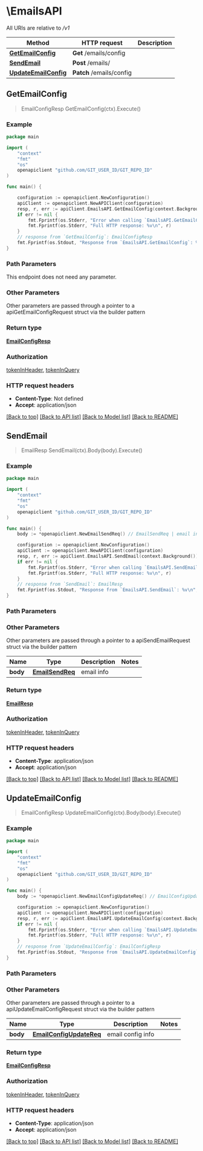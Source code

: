 # \EmailsAPI

All URIs are relative to */v1*

Method | HTTP request | Description
------------- | ------------- | -------------
[**GetEmailConfig**](EmailsAPI.md#GetEmailConfig) | **Get** /emails/config | 
[**SendEmail**](EmailsAPI.md#SendEmail) | **Post** /emails/ | 
[**UpdateEmailConfig**](EmailsAPI.md#UpdateEmailConfig) | **Patch** /emails/config | 



## GetEmailConfig

> EmailConfigResp GetEmailConfig(ctx).Execute()





### Example

```go
package main

import (
	"context"
	"fmt"
	"os"
	openapiclient "github.com/GIT_USER_ID/GIT_REPO_ID"
)

func main() {

	configuration := openapiclient.NewConfiguration()
	apiClient := openapiclient.NewAPIClient(configuration)
	resp, r, err := apiClient.EmailsAPI.GetEmailConfig(context.Background()).Execute()
	if err != nil {
		fmt.Fprintf(os.Stderr, "Error when calling `EmailsAPI.GetEmailConfig``: %v\n", err)
		fmt.Fprintf(os.Stderr, "Full HTTP response: %v\n", r)
	}
	// response from `GetEmailConfig`: EmailConfigResp
	fmt.Fprintf(os.Stdout, "Response from `EmailsAPI.GetEmailConfig`: %v\n", resp)
}
```

### Path Parameters

This endpoint does not need any parameter.

### Other Parameters

Other parameters are passed through a pointer to a apiGetEmailConfigRequest struct via the builder pattern


### Return type

[**EmailConfigResp**](EmailConfigResp.md)

### Authorization

[tokenInHeader](../README.md#tokenInHeader), [tokenInQuery](../README.md#tokenInQuery)

### HTTP request headers

- **Content-Type**: Not defined
- **Accept**: application/json

[[Back to top]](#) [[Back to API list]](../README.md#documentation-for-api-endpoints)
[[Back to Model list]](../README.md#documentation-for-models)
[[Back to README]](../README.md)


## SendEmail

> EmailResp SendEmail(ctx).Body(body).Execute()





### Example

```go
package main

import (
	"context"
	"fmt"
	"os"
	openapiclient "github.com/GIT_USER_ID/GIT_REPO_ID"
)

func main() {
	body := *openapiclient.NewEmailSendReq() // EmailSendReq | email info

	configuration := openapiclient.NewConfiguration()
	apiClient := openapiclient.NewAPIClient(configuration)
	resp, r, err := apiClient.EmailsAPI.SendEmail(context.Background()).Body(body).Execute()
	if err != nil {
		fmt.Fprintf(os.Stderr, "Error when calling `EmailsAPI.SendEmail``: %v\n", err)
		fmt.Fprintf(os.Stderr, "Full HTTP response: %v\n", r)
	}
	// response from `SendEmail`: EmailResp
	fmt.Fprintf(os.Stdout, "Response from `EmailsAPI.SendEmail`: %v\n", resp)
}
```

### Path Parameters



### Other Parameters

Other parameters are passed through a pointer to a apiSendEmailRequest struct via the builder pattern


Name | Type | Description  | Notes
------------- | ------------- | ------------- | -------------
 **body** | [**EmailSendReq**](EmailSendReq.md) | email info | 

### Return type

[**EmailResp**](EmailResp.md)

### Authorization

[tokenInHeader](../README.md#tokenInHeader), [tokenInQuery](../README.md#tokenInQuery)

### HTTP request headers

- **Content-Type**: application/json
- **Accept**: application/json

[[Back to top]](#) [[Back to API list]](../README.md#documentation-for-api-endpoints)
[[Back to Model list]](../README.md#documentation-for-models)
[[Back to README]](../README.md)


## UpdateEmailConfig

> EmailConfigResp UpdateEmailConfig(ctx).Body(body).Execute()





### Example

```go
package main

import (
	"context"
	"fmt"
	"os"
	openapiclient "github.com/GIT_USER_ID/GIT_REPO_ID"
)

func main() {
	body := *openapiclient.NewEmailConfigUpdateReq() // EmailConfigUpdateReq | email config info

	configuration := openapiclient.NewConfiguration()
	apiClient := openapiclient.NewAPIClient(configuration)
	resp, r, err := apiClient.EmailsAPI.UpdateEmailConfig(context.Background()).Body(body).Execute()
	if err != nil {
		fmt.Fprintf(os.Stderr, "Error when calling `EmailsAPI.UpdateEmailConfig``: %v\n", err)
		fmt.Fprintf(os.Stderr, "Full HTTP response: %v\n", r)
	}
	// response from `UpdateEmailConfig`: EmailConfigResp
	fmt.Fprintf(os.Stdout, "Response from `EmailsAPI.UpdateEmailConfig`: %v\n", resp)
}
```

### Path Parameters



### Other Parameters

Other parameters are passed through a pointer to a apiUpdateEmailConfigRequest struct via the builder pattern


Name | Type | Description  | Notes
------------- | ------------- | ------------- | -------------
 **body** | [**EmailConfigUpdateReq**](EmailConfigUpdateReq.md) | email config info | 

### Return type

[**EmailConfigResp**](EmailConfigResp.md)

### Authorization

[tokenInHeader](../README.md#tokenInHeader), [tokenInQuery](../README.md#tokenInQuery)

### HTTP request headers

- **Content-Type**: application/json
- **Accept**: application/json

[[Back to top]](#) [[Back to API list]](../README.md#documentation-for-api-endpoints)
[[Back to Model list]](../README.md#documentation-for-models)
[[Back to README]](../README.md)

